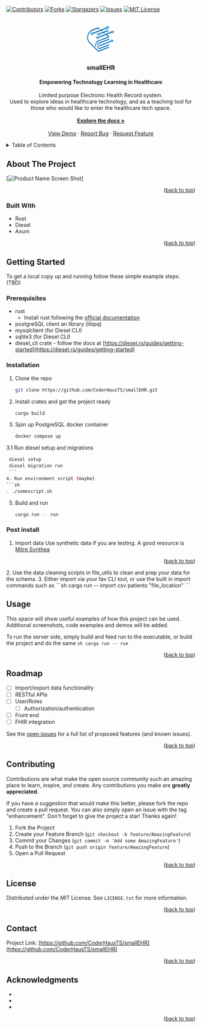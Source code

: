 [![Contributors][contributors-shield]][contributors-url]
[![Forks][forks-shield]][forks-url]
[![Stargazers][stars-shield]][stars-url]
[![Issues][issues-shield]][issues-url]
[![MIT License][license-shield]][license-url]


<!-- PROJECT LOGO -->
<br />
<div align="center">
  <a href="https://github.com/CoderHausTS/smallEHR">
    <img src="images/small_logo_transparent.png" alt="Logo" width="80" height="80">
  </a>

<h3 align="center">smallEHR</h3>
<h4 align="center">Empowering Technology Learning in Healthcare</h4>

  <p align="center">
    Limited purpose Electronic Health Record system. 
    <br />
    Used to explore ideas in healthcare technology, and as a teaching tool for those who would like to enter the healthcare tech space.
    <br />
    <br />
    <a href="https://github.com/CoderHausTS/smallEHR"><strong>Explore the docs »</strong></a>
    <br />
    <br />
    <a href="https://github.com/CoderHausTS/smallEHR">View Demo</a>
    ·
    <a href="https://github.com/CoderHausTS/smallEHR/issues/new?labels=bug&template=bug-report---.md">Report Bug</a>
    ·
    <a href="https://github.com/CoderHausTS/smallEHR/issues/new?labels=enhancement&template=feature-request---.md">Request Feature</a>
  </p>
</div>



<!-- TABLE OF CONTENTS -->
<details>
  <summary>Table of Contents</summary>
  <ol>
    <li>
      <a href="#about-the-project">About The Project</a>
      <ul>
        <li><a href="#built-with">Built With</a></li>
      </ul>
    </li>
    <li>
      <a href="#getting-started">Getting Started</a>
      <ul>
        <li><a href="#prerequisites">Prerequisites</a></li>
        <li><a href="#installation">Installation</a></li>
      </ul>
    </li>
    <li><a href="#usage">Usage</a></li>
    <li><a href="#roadmap">Roadmap</a></li>
    <li><a href="#contributing">Contributing</a></li>
    <li><a href="#license">License</a></li>
    <li><a href="#contact">Contact</a></li>
    <li><a href="#acknowledgments">Acknowledgments</a></li>
  </ol>
</details>



<!-- ABOUT THE PROJECT -->
## About The Project

[![Product Name Screen Shot][product-screenshot]]


<p align="right">(<a href="#readme-top">back to top</a>)</p>



### Built With

* Rust
* Diesel
* Axum

<p align="right">(<a href="#readme-top">back to top</a>)</p>


<!-- GETTING STARTED -->
## Getting Started

To get a local copy up and running follow these simple example steps. (TBD)

### Prerequisites

* rust 
  * Install rust following the [official documentation](https://www.rust-lang.org/learn/get-started)
* postgreSQL client an library (libpq)
* mysqlclient (for Diesel CLI)
* sqlite3 (for Diesel CLI)
* diesel_cli crate - follow the docs at [https://diesel.rs/guides/getting-started](https://diesel.rs/guides/getting-started)

### Installation

1. Clone the repo
   ```sh
   git clone https://github.com/CoderHausTS/smallEHR.git
   ```
2. Install crates and get the project ready
   ```sh
   cargo build 
   ```
3. Spin up PostgreSQL docker container
   ```sh
   docker compose up
   ```
3.1 Run diesel setup and migrations
   ```sh
	diesel setup
	diesel migration run
    ```
4. Run environment script (maybe)
   ```sh
   . ./somescript.sh
   ```
5. Build and run
   ```sh
   cargo run -- run
   ```

### Post install
1. Import data
   Use synthetic data if you are testing. A good resource is [Mitre Synthea](https://synthea.mitre.org/downloads)
<p align="right">(<a href="#readme-top">back to top</a>)</p>
2. Use the data cleaning scripts in file_utils to clean and prep your data for the schema.
3. Either import via your fav CLI tool, or use the built in import commands such as
   ```sh
	cargo run -- import csv patients "file_location"
   ```


<!-- USAGE EXAMPLES -->
## Usage

This space will show useful examples of how this project can be used. Additional screenshots, code examples and demos will be added.

To run the server side, simply build and feed run to the executable, or build the project and do the same
	```sh
	cargo run -- run
	```

<p align="right">(<a href="#readme-top">back to top</a>)</p>



<!-- ROADMAP -->
## Roadmap

- [ ] Import/export data functionality
- [ ] RESTful APIs
- [ ] User/Roles
  - [ ] Authorization/authentication
- [ ] Front end
- [ ] FHIR integration 

See the [open issues](https://github.com/CoderHausTS/smallEHR/issues) for a full list of proposed features (and known issues).

<p align="right">(<a href="#readme-top">back to top</a>)</p>



<!-- CONTRIBUTING -->
## Contributing

Contributions are what make the open source community such an amazing place to learn, inspire, and create. Any contributions you make are **greatly appreciated**.

If you have a suggestion that would make this better, please fork the repo and create a pull request. You can also simply open an issue with the tag "enhancement".
Don't forget to give the project a star! Thanks again!

1. Fork the Project
2. Create your Feature Branch (`git checkout -b feature/AmazingFeature`)
3. Commit your Changes (`git commit -m 'Add some AmazingFeature'`)
4. Push to the Branch (`git push origin feature/AmazingFeature`)
5. Open a Pull Request

<p align="right">(<a href="#readme-top">back to top</a>)</p>



<!-- LICENSE -->
## License

Distributed under the MIT License. See `LICENSE.txt` for more information.

<p align="right">(<a href="#readme-top">back to top</a>)</p>



<!-- CONTACT -->
## Contact

Project Link: [https://github.com/CoderHausTS/smallEHR](https://github.com/CoderHausTS/smallEHR)

<p align="right">(<a href="#readme-top">back to top</a>)</p>



<!-- ACKNOWLEDGMENTS -->
## Acknowledgments

* []()
* []()
* []()

<p align="right">(<a href="#readme-top">back to top</a>)</p>



<!-- MARKDOWN LINKS & IMAGES -->
<!-- https://www.markdownguide.org/basic-syntax/#reference-style-links -->
[contributors-shield]: https://img.shields.io/github/contributors/CoderHausTS/smallEHR.svg?style=for-the-badge
[contributors-url]: https://github.com/CoderHausTS/smallEHR/graphs/contributors
[forks-shield]: https://img.shields.io/github/forks/CoderHausTS/smallEHR.svg?style=for-the-badge
[forks-url]: https://github.com/CoderHausTS/smallEHR/network/members
[stars-shield]: https://img.shields.io/github/stars/CoderHausTS/smallEHR.svg?style=for-the-badge
[stars-url]: https://github.com/CoderHausTS/smallEHR/stargazers
[issues-shield]: https://img.shields.io/github/issues/CoderHausTS/smallEHR.svg?style=for-the-badge
[issues-url]: https://github.com/CoderHausTS/smallEHR/issues
[license-shield]: https://img.shields.io/github/license/CoderHausTS/smallEHR.svg?style=for-the-badge
[license-url]: https://github.com/CoderHausTS/smallEHR/blob/master/LICENSE.txt
[product-screenshot]: images/screenshot.png


